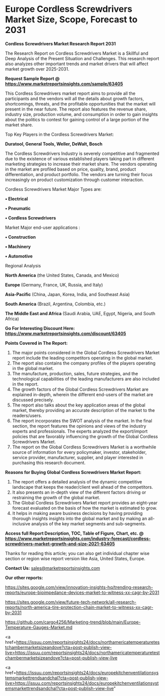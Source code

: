 # Europe Cordless Screwdrivers Market Size, Scope, Forecast to 2031

<strong>Cordless Screwdrivers Market Research Report 2031</strong>

The Research Report on Cordless Screwdrivers Market is a Skillful and Deep Analysis of the Present Situation and Challenges. This research report also analyzes other important trends and market drivers that will affect market growth over 2025-2031.

<strong>Request Sample Report @ <a href=https://www.marketreportsinsights.com/sample/63405>https://www.marketreportsinsights.com/sample/63405</a></strong>

This Cordless Screwdrivers market report aims to provide all the participants and the vendors will all the details about growth factors, shortcomings, threats, and the profitable opportunities that the market will present in the near future. The report also features the revenue share, industry size, production volume, and consumption in order to gain insights about the politics to contest for gaining control of a large portion of the market share.

Top Key Players in the Cordless Screwdrivers Market:

<strong>Duratool, General Tools, Weller, DeWalt, Bosch</strong>

The Cordless Screwdrivers Industry is severely competitive and fragmented due to the existence of various established players taking part in different marketing strategies to increase their market share. The vendors operating in the market are profiled based on price, quality, brand, product differentiation, and product portfolio. The vendors are turning their focus increasingly on product customization through customer interaction.

Cordless Screwdrivers Market Major Types are:

<strong>• Electrical

• Pneumatic

• Cordless Screwdrivers</strong>

Market Major end-user applications :

<strong>• Construction

• Machinery

• Automotive</strong>

Regional Analysis

</u><strong><b>North America</b></strong> (the United States, Canada, and Mexico)

<strong><b>Europe </b></strong>(Germany, France, UK, Russia, and Italy)

<strong><b>Asia-Pacific</b></strong> (China, Japan, Korea, India, and Southeast Asia)

<strong><b>South America</b></strong> (Brazil, Argentina, Colombia, etc.)

<strong><b>The Middle East and Africa</b></strong> (Saudi Arabia, UAE, Egypt, Nigeria, and South Africa)

<strong>Go For Interesting Discount Here: <a href=https://www.marketreportsinsights.com/discount/63405>https://www.marketreportsinsights.com/discount/63405</a></strong>

<strong>Points Covered in The Report:</strong>
<ol>
  <li>The major points considered in the Global Cordless Screwdrivers Market report include the leading competitors operating in the global market.</li>
  <li>The report also contains the company profiles of the players operating in the global market.</li>
  <li>The manufacture, production, sales, future strategies, and the technological capabilities of the leading manufacturers are also included in the report.</li>
  <li>The growth factors of the Global Cordless Screwdrivers Market are explained in-depth, wherein the different end-users of the market are discussed precisely.</li>
  <li>The report also talks about the key application areas of the global market, thereby providing an accurate description of the market to the readers/users.</li>
  <li>The report incorporates the SWOT analysis of the market. In the final section, the report features the opinions and views of the industry experts and professionals. The experts analyzed the export/import policies that are favorably influencing the growth of the Global Cordless Screwdrivers Market.</li>
  <li>The report on the Global Cordless Screwdrivers Market is a worthwhile source of information for every policymaker, investor, stakeholder, service provider, manufacturer, supplier, and player interested in purchasing this research document.</li>
</ol>
<strong>Reasons for Buying Global Cordless Screwdrivers Market Report:</strong>

<ol>
  <li>The report offers a detailed analysis of the dynamic competitive landscape that keeps the reader/client well ahead of the competitors.</li>
  <li>It also presents an in-depth view of the different factors driving or restraining the growth of the global market.</li>
  <li>The Global Cordless Screwdrivers Market report provides an eight-year forecast evaluated on the basis of how the market is estimated to grow.</li>
  <li>It helps in making aware business decisions by having providing thorough insights insights into the global market and by making an all-inclusive analysis of the key market segments and sub-segments.</li>
</ol>
<strong>Access full Report Description, TOC, Table of Figure, Chart, etc. @ <a href=https://www.marketreportsinsights.com/industry-forecast/cordless-screwdrivers-market-growth-and-size-2021-63405>https://www.marketreportsinsights.com/industry-forecast/cordless-screwdrivers-market-growth-and-size-2021-63405</a></strong>


Thanks for reading this article; you can also get individual chapter wise section or region wise report version like Asia, United States, Europe.

<strong>Contact Us:</strong>
sales@marketreportsinsights.com

<strong>Our other reports:</strong>

<a href=https://sites.google.com/view/innovation-insights-hq/trending-research-reports/europe-bioimpedance-devices-market-to-witness-xx-cagr-by-2031>https://sites.google.com/view/innovation-insights-hq/trending-research-reports/europe-bioimpedance-devices-market-to-witness-xx-cagr-by-2031</a>

<a href=https://sites.google.com/view/future-tech-network/all-research-reports/north-america-tire-protection-chain-market-to-witness-xx-cagr-by-2031>https://sites.google.com/view/future-tech-network/all-research-reports/north-america-tire-protection-chain-market-to-witness-xx-cagr-by-2031</a>

<a href=https://github.com/cargo4256/Marketing-trend/blob/main/Europe-Temperature-Gauges-Market.md>https://github.com/cargo4256/Marketing-trend/blob/main/Europe-Temperature-Gauges-Market.md</a>

<a href=https://issuu.com/reportsinsights24/docs/northamericatemperaturetestchambermarketsizeandove?cta=post-publish-view-live>https://issuu.com/reportsinsights24/docs/northamericatemperaturetestchambermarketsizeandove?cta=post-publish-view-live</a>

<a href=https://issuu.com/reportsinsights24/docs/europekitchenventilationsystemsmarkettrendsandchal?cta=post-publish-view-live>https://issuu.com/reportsinsights24/docs/europekitchenventilationsystemsmarkettrendsandchal?cta=post-publish-view-live</a>"

